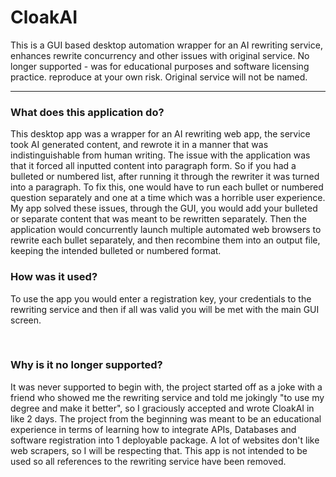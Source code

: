 # CloakAI

This is a GUI based desktop automation wrapper for an AI rewriting service,
enhances rewrite concurrency and other issues with original service. No
longer supported - was for educational purposes and software licensing
practice. reproduce at your own risk. Original service will not be named.



---

### What does this application do?

This desktop app was a wrapper for an AI rewriting web app, the service took AI generated content, and rewrote it in a manner that was indistinguishable from human writing. The issue with the application was that it forced all inputted content into paragraph form. So if you had a bulleted or numbered list, after running it through the rewriter it was turned into a paragraph. To fix this, one would have to run each bullet or numbered question separately and one at a time which was a horrible user experience. My app solved these issues, through the GUI, you would add your bulleted or separate content that was meant to be rewritten separately. Then the application would concurrently launch multiple automated web browsers to rewrite each bullet separately, and then recombine them into an output file, keeping the intended bulleted or numbered format.



### How was it used?

To use the app you would enter a registration key, your credentials to the rewriting service and then if all was valid you will be met with the main GUI screen.

<img title="" src="https://ik.imagekit.io/smec/git/ss.PNG?updatedAt=1692382465435" alt="" data-align="center">

<img title="" src="https://ik.imagekit.io/smec/git/Care.PNG?updatedAt=1692382465393" alt="" data-align="center">

### Why is it no longer supported?

It was never supported to begin with, the project started off as a joke with a friend who showed me the rewriting service and told me jokingly "to use my degree and make it better", so I graciously accepted and wrote CloakAI in like 2 days. The project from the beginning was meant to be an educational experience in terms of learning how to integrate APIs, Databases and software registration into 1 deployable package. A lot of websites don't like web scrapers, so I will be respecting that. This app is not intended to be used so all references to the rewriting service have been removed.
